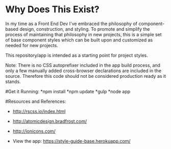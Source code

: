 # Why Does This Exist?
In my time as a Front End Dev I've embraced the philosophy of component-based design, construction, and styling. To promote and simplify the process of maintaining that philosophy in new projects, this is a simple set of base component styles which can be built upon and customized as needed for new projects. 

This repository/app is intended as a starting point for project styles.

Note: There is no CSS autoprefixer included in the app build process, and only a few manually added cross-browser declarations are included in the source. Therefore this code should not be considered production ready as it stands.

#Get it Running:
*npm install
*npm update
*gulp
*node app

#Resources and References:
- http://rscss.io/index.html
- http://atomicdesign.bradfrost.com/
- http://ionicons.com/

- View the app: https://style-guide-base.herokuapp.com/
